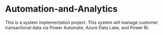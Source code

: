 # Automation-and-Analytics
This is a system implementation project.  This system will manage customer transactional data via Power Automate, Azure Data Lake,  and Power Bi.
